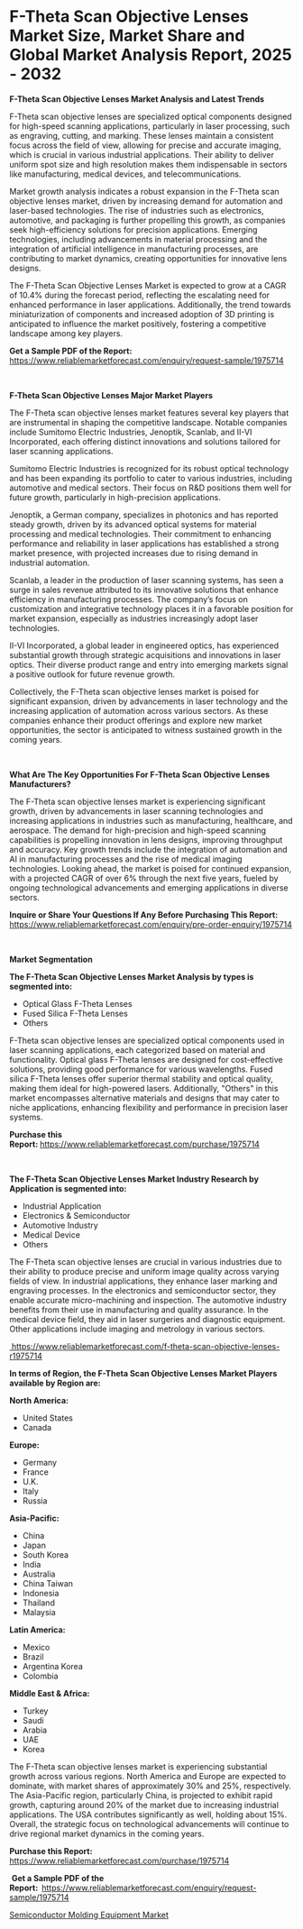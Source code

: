 <p><h1>F-Theta Scan Objective Lenses Market Size, Market Share and Global Market Analysis Report, 2025 - 2032</h1></p><p><strong>F-Theta Scan Objective Lenses Market Analysis and Latest Trends</strong></p>
<p><p>F-Theta scan objective lenses are specialized optical components designed for high-speed scanning applications, particularly in laser processing, such as engraving, cutting, and marking. These lenses maintain a consistent focus across the field of view, allowing for precise and accurate imaging, which is crucial in various industrial applications. Their ability to deliver uniform spot size and high resolution makes them indispensable in sectors like manufacturing, medical devices, and telecommunications.</p><p>Market growth analysis indicates a robust expansion in the F-Theta scan objective lenses market, driven by increasing demand for automation and laser-based technologies. The rise of industries such as electronics, automotive, and packaging is further propelling this growth, as companies seek high-efficiency solutions for precision applications. Emerging technologies, including advancements in material processing and the integration of artificial intelligence in manufacturing processes, are contributing to market dynamics, creating opportunities for innovative lens designs.</p><p>The F-Theta Scan Objective Lenses Market is expected to grow at a CAGR of 10.4% during the forecast period, reflecting the escalating need for enhanced performance in laser applications. Additionally, the trend towards miniaturization of components and increased adoption of 3D printing is anticipated to influence the market positively, fostering a competitive landscape among key players.</p></p>
<p><strong>Get a Sample PDF of the Report:&nbsp;</strong> <a href="https://www.reliablemarketforecast.com/enquiry/request-sample/1975714?utm_campaign=2883&utm_medium=2&utm_source=Github&utm_content=ia&utm_term=02032025&utm_id=f-theta-scan-objective-lenses">https://www.reliablemarketforecast.com/enquiry/request-sample/1975714</a></p>
<p>&nbsp;</p>
<p><strong>F-Theta Scan Objective Lenses Major Market Players</strong></p>
<p><p>The F-Theta scan objective lenses market features several key players that are instrumental in shaping the competitive landscape. Notable companies include Sumitomo Electric Industries, Jenoptik, Scanlab, and II-VI Incorporated, each offering distinct innovations and solutions tailored for laser scanning applications.</p><p>Sumitomo Electric Industries is recognized for its robust optical technology and has been expanding its portfolio to cater to various industries, including automotive and medical sectors. Their focus on R&D positions them well for future growth, particularly in high-precision applications.</p><p>Jenoptik, a German company, specializes in photonics and has reported steady growth, driven by its advanced optical systems for material processing and medical technologies. Their commitment to enhancing performance and reliability in laser applications has established a strong market presence, with projected increases due to rising demand in industrial automation.</p><p>Scanlab, a leader in the production of laser scanning systems, has seen a surge in sales revenue attributed to its innovative solutions that enhance efficiency in manufacturing processes. The company’s focus on customization and integrative technology places it in a favorable position for market expansion, especially as industries increasingly adopt laser technologies.</p><p>II-VI Incorporated, a global leader in engineered optics, has experienced substantial growth through strategic acquisitions and innovations in laser optics. Their diverse product range and entry into emerging markets signal a positive outlook for future revenue growth.</p><p>Collectively, the F-Theta scan objective lenses market is poised for significant expansion, driven by advancements in laser technology and the increasing application of automation across various sectors. As these companies enhance their product offerings and explore new market opportunities, the sector is anticipated to witness sustained growth in the coming years.</p></p>
<p>&nbsp;</p>
<p><strong>What Are The Key Opportunities For F-Theta Scan Objective Lenses Manufacturers?</strong></p>
<p><p>The F-Theta scan objective lenses market is experiencing significant growth, driven by advancements in laser scanning technologies and increasing applications in industries such as manufacturing, healthcare, and aerospace. The demand for high-precision and high-speed scanning capabilities is propelling innovation in lens designs, improving throughput and accuracy. Key growth trends include the integration of automation and AI in manufacturing processes and the rise of medical imaging technologies. Looking ahead, the market is poised for continued expansion, with a projected CAGR of over 6% through the next five years, fueled by ongoing technological advancements and emerging applications in diverse sectors.</p></p>
<p><strong>Inquire or Share Your Questions If Any Before Purchasing This Report:</strong> <a href="https://www.reliablemarketforecast.com/enquiry/pre-order-enquiry/1975714?utm_campaign=2883&utm_medium=2&utm_source=Github&utm_content=ia&utm_term=02032025&utm_id=f-theta-scan-objective-lenses">https://www.reliablemarketforecast.com/enquiry/pre-order-enquiry/1975714</a></p>
<p>&nbsp;</p>
<p><strong>Market Segmentation</strong></p>
<p><strong>The F-Theta Scan Objective Lenses Market Analysis by types is segmented into:</strong></p>
<p><ul><li>Optical Glass F-Theta Lenses</li><li>Fused Silica F-Theta Lenses</li><li>Others</li></ul></p>
<p><p>F-Theta scan objective lenses are specialized optical components used in laser scanning applications, each categorized based on material and functionality. Optical glass F-Theta lenses are designed for cost-effective solutions, providing good performance for various wavelengths. Fused silica F-Theta lenses offer superior thermal stability and optical quality, making them ideal for high-powered lasers. Additionally, "Others" in this market encompasses alternative materials and designs that may cater to niche applications, enhancing flexibility and performance in precision laser systems.</p></p>
<p><strong>Purchase this Report:&nbsp;</strong><a href="https://www.reliablemarketforecast.com/purchase/1975714?utm_campaign=2883&utm_medium=2&utm_source=Github&utm_content=ia&utm_term=02032025&utm_id=f-theta-scan-objective-lenses">https://www.reliablemarketforecast.com/purchase/1975714</a></p>
<p>&nbsp;</p>
<p><strong>The F-Theta Scan Objective Lenses Market Industry Research by Application is segmented into:</strong></p>
<p><ul><li>Industrial Application</li><li>Electronics & Semiconductor</li><li>Automotive Industry</li><li>Medical Device</li><li>Others</li></ul></p>
<p><p>The F-Theta scan objective lenses are crucial in various industries due to their ability to produce precise and uniform image quality across varying fields of view. In industrial applications, they enhance laser marking and engraving processes. In the electronics and semiconductor sector, they enable accurate micro-machining and inspection. The automotive industry benefits from their use in manufacturing and quality assurance. In the medical device field, they aid in laser surgeries and diagnostic equipment. Other applications include imaging and metrology in various sectors.</p></p>
<p><a href="https://www.reliablemarketforecast.com/f-theta-scan-objective-lenses-r1975714?utm_campaign=2883&utm_medium=2&utm_source=Github&utm_content=ia&utm_term=02032025&utm_id=f-theta-scan-objective-lenses">&nbsp;https://www.reliablemarketforecast.com/f-theta-scan-objective-lenses-r1975714</a></p>
<p><strong>In terms of Region, the F-Theta Scan Objective Lenses Market Players available by Region are:</strong></p>
<p>
    <p> <strong> North America: </strong>
        <ul>
            <li>United States</li>
            <li>Canada</li>
        </ul>
        </p> 
    <p> <strong> Europe: </strong>
        <ul>
            <li>Germany</li>
            <li>France</li>
            <li>U.K.</li>
            <li>Italy</li>
            <li>Russia</li>
        </ul>
        </p> 
    <p> <strong> Asia-Pacific: </strong>
        <ul>
            <li>China</li>
            <li>Japan</li>
            <li>South Korea</li>
            <li>India</li>
            <li>Australia</li>
            <li>China Taiwan</li>
            <li>Indonesia</li>
            <li>Thailand</li>
            <li>Malaysia</li>
        </ul>
        </p> 
    <p> <strong> Latin America: </strong>
        <ul>
            <li>Mexico</li>
            <li>Brazil</li>
            <li>Argentina Korea</li>
            <li>Colombia</li>
        </ul>
        </p> 
    <p> <strong> Middle East & Africa: </strong>
        <ul>
            <li>Turkey</li>
            <li>Saudi</li>
            <li>Arabia</li>
            <li>UAE</li>
            <li>Korea</li>
        </ul>
    </p>
    </p>
<p><p>The F-Theta scan objective lenses market is experiencing substantial growth across various regions. North America and Europe are expected to dominate, with market shares of approximately 30% and 25%, respectively. The Asia-Pacific region, particularly China, is projected to exhibit rapid growth, capturing around 20% of the market due to increasing industrial applications. The USA contributes significantly as well, holding about 15%. Overall, the strategic focus on technological advancements will continue to drive regional market dynamics in the coming years.</p></p>
<p><strong>Purchase this Report: </strong><a href="https://www.reliablemarketforecast.com/purchase/1975714?utm_campaign=2883&utm_medium=2&utm_source=Github&utm_content=ia&utm_term=02032025&utm_id=f-theta-scan-objective-lenses">https://www.reliablemarketforecast.com/purchase/1975714</a></p>
<p>&nbsp;<strong>Get a Sample PDF of the Report:&nbsp;&nbsp;</strong><a href="https://www.reliablemarketforecast.com/enquiry/request-sample/1975714?utm_campaign=2883&utm_medium=2&utm_source=Github&utm_content=ia&utm_term=02032025&utm_id=f-theta-scan-objective-lenses">https://www.reliablemarketforecast.com/enquiry/request-sample/1975714</a></p>
<p><strong></strong></p>
<p><p><a href="https://github.com/kaqiewan/Market-Research-Report-List-1/blob/main/semiconductor-molding-equipment-market.md?utm_campaign=2883&utm_medium=2&utm_source=Github&utm_content=ia&utm_term=02032025&utm_id=f-theta-scan-objective-lenses">Semiconductor Molding Equipment Market</a></p></p>